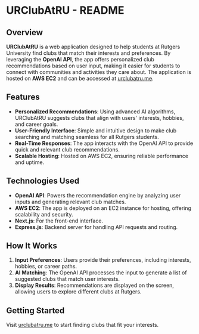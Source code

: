 # URClubAtRU - README

## Overview
**URClubAtRU** is a web application designed to help students at Rutgers University find clubs that match their interests and preferences. By leveraging the **OpenAI API**, the app offers personalized club recommendations based on user input, making it easier for students to connect with communities and activities they care about. The application is hosted on **AWS EC2** and can be accessed at [urclubatru.me](http://urclubatru.me).

## Features
- **Personalized Recommendations**: Using advanced AI algorithms, URClubAtRU suggests clubs that align with users' interests, hobbies, and career goals.
- **User-Friendly Interface**: Simple and intuitive design to make club searching and matching seamless for all Rutgers students.
- **Real-Time Responses**: The app interacts with the OpenAI API to provide quick and relevant club recommendations.
- **Scalable Hosting**: Hosted on AWS EC2, ensuring reliable performance and uptime.

## Technologies Used
- **OpenAI API**: Powers the recommendation engine by analyzing user inputs and generating relevant club matches.
- **AWS EC2**: The app is deployed on an EC2 instance for hosting, offering scalability and security.
- **Next.js**: For the front-end interface.
- **Express.js**: Backend server for handling API requests and routing.

## How It Works
1. **Input Preferences**: Users provide their preferences, including interests, hobbies, or career paths.
2. **AI Matching**: The OpenAI API processes the input to generate a list of suggested clubs that match user interests.
3. **Display Results**: Recommendations are displayed on the screen, allowing users to explore different clubs at Rutgers.

## Getting Started
Visit [urclubatru.me](http://urclubatru.me) to start finding clubs that fit your interests. 

